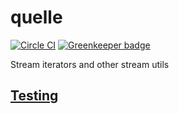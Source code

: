 # quelle

[![Circle CI](https://circleci.com/gh/redgeoff/quelle.svg?style=svg&circle-token=63697a9196c848b8e23e8ce1262f5fd7a36b915b)](https://circleci.com/gh/redgeoff/quelle) [![Greenkeeper badge](https://badges.greenkeeper.io/redgeoff/quelle.svg)](https://greenkeeper.io/)

Stream iterators and other stream utils


## [Testing](TESTING.md)

